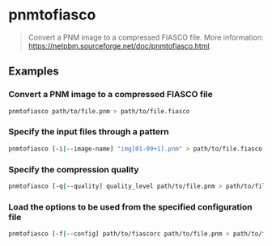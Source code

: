 # pnmtofiasco

> Convert a PNM image to a compressed FIASCO file. More information: <https://netpbm.sourceforge.net/doc/pnmtofiasco.html>.

## Examples

### Convert a PNM image to a compressed FIASCO file

```bash
pnmtofiasco path/to/file.pnm > path/to/file.fiasco
```

### Specify the input files through a pattern

```bash
pnmtofiasco [-i|--image-name] "img[01-09+1].pnm" > path/to/file.fiasco
```

### Specify the compression quality

```bash
pnmtofiasco [-q|--quality] quality_level path/to/file.pnm > path/to/file.fiasco
```

### Load the options to be used from the specified configuration file

```bash
pnmtofiasco [-f|--config] path/to/fiascorc path/to/file.pnm > path/to/file.fiasco
```
